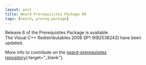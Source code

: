 ```yaml
---
layout: post
title: Neard Prerequisites Package R6
tags: [neard, prereq-package]
---
```


Release 6 of the Prerequisites Package is available.<br />
The Visual C++ Redistributables 2008 SP1 (KB2538243) have been updated.

More info to contribute on the [neard-prerequisites repository](https://github.com/crazy-max/neard-prerequisites){:target="_blank"}.